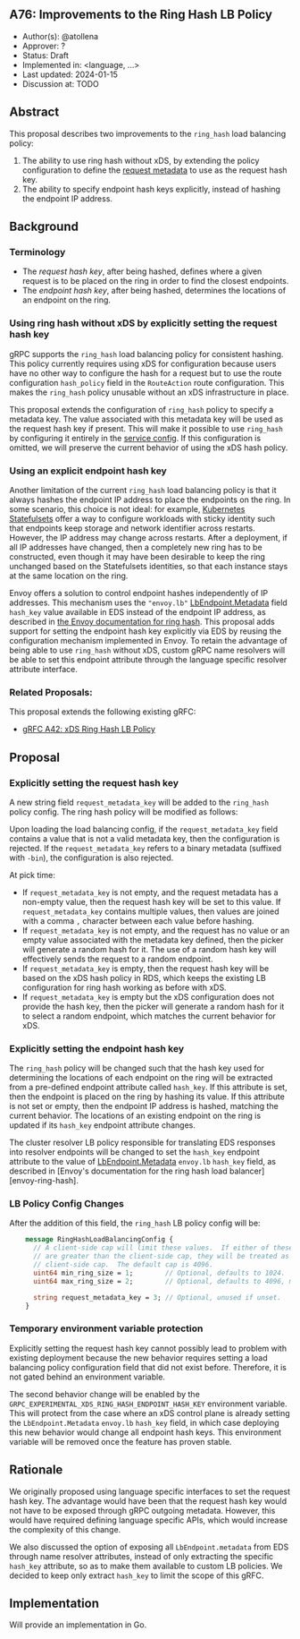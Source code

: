 A76: Improvements to the Ring Hash LB Policy
----
* Author(s): @atollena
* Approver: ?
* Status: Draft
* Implemented in: <language, ...>
* Last updated: 2024-01-15
* Discussion at: TODO

## Abstract

This proposal describes two improvements to the `ring_hash` load balancing policy:

1. The ability to use ring hash without xDS, by extending the policy
   configuration to define the [request metadata][metadata] to use as the
   request hash key.
2. The ability to specify endpoint hash keys explicitly, instead of hashing the
   endpoint IP address.

## Background

### Terminology

* The *request hash key*, after being hashed, defines where a given request is
  to be placed on the ring in order to find the closest endpoints.
* The *endpoint hash key*, after being hashed, determines the locations of an
  endpoint on the ring.

### Using ring hash without xDS by explicitly setting the request hash key

gRPC supports the `ring_hash` load balancing policy for consistent hashing. This
policy currently requires using xDS for configuration because users have no
other way to configure the hash for a request but to use the route configuration
`hash_policy` field in the `RouteAction` route configuration. This makes the
`ring_hash` policy unusable without an xDS infrastructure in place.

This proposal extends the configuration of `ring_hash` policy to specify a
metadata key. The value associated with this metadata key will be used as the
request hash key if present. This will make it possible to use `ring_hash` by
configuring it entirely in the [service config][service-config]. If this
configuration is omitted, we will preserve the current behavior of using the xDS
hash policy.

### Using an explicit endpoint hash key

Another limitation of the current `ring_hash` load balancing policy is that it
always hashes the endpoint IP address to place the endpoints on the ring. In
some scenario, this choice is not ideal: for example, [Kubernetes
Statefulsets](https://kubernetes.io/docs/concepts/workloads/controllers/statefulset/)
offer a way to configure workloads with sticky identity such that endpoints keep
storage and network identifier across restarts. However, the IP address may
change across restarts. After a deployment, if all IP addresses have changed,
then a completely new ring has to be constructed, even though it may have been
desirable to keep the ring unchanged based on the Statefulsets identities, so
that each instance stays at the same location on the ring.

Envoy offers a solution to control endpoint hashes independently of IP
addresses. This mechanism uses the `"envoy.lb"`
[LbEndpoint.Metadata][LbEndpoint.Metadata] field `hash_key` value available in
EDS instead of the endpoint IP address, as described in [the Envoy documentation
for ring hash][envoy-ringhash].  This proposal adds support for setting the
endpoint hash key explicitly via EDS by reusing the configuration mechanism
implemented in Envoy. To retain the advantage of being able to use `ring_hash`
without xDS, custom gRPC name resolvers will be able to set this endpoint
attribute through the language specific resolver attribute interface.

### Related Proposals:

This proposal extends the following existing gRFC:

* [gRFC A42: xDS Ring Hash LB Policy][A42]

## Proposal

### Explicitly setting the request hash key

A new string field `request_metadata_key` will be added to the `ring_hash`
policy config. The ring hash policy will be modified as follows:

Upon loading the load balancing config, if the `request_metadata_key` field
contains a value that is not a valid metadata key, then the configuration is
rejected. If the `request_metadata_key` refers to a binary metadata (suffixed
with `-bin`), the configuration is also rejected.

At pick time:
- If `request_metadata_key` is not empty, and the request metadata has a
non-empty value, then the request hash key will be set to this value. If
`request_metadata_key` contains multiple values, then values are joined with a
comma `,` character between each value before hashing.
- If `request_metadata_key` is not empty, and the request has no value or an
empty value associated with the metadata key defined, then the picker will
generate a random hash for it. The use of a random hash key will effectively
sends the request to a random endpoint.
- If `request_metadata_key` is empty, then the request hash key will be based on
the xDS hash policy in RDS, which keeps the existing LB configuration for ring
hash working as before with xDS.
- If `request_metadata_key` is empty but the xDS configuration does not provide
the hash key, then the picker will generate a random hash for it to select a
random endpoint, which matches the current behavior for xDS.


### Explicitly setting the endpoint hash key

The `ring_hash` policy will be changed such that the hash key used for
determining the locations of each endpoint on the ring will be extracted from a
pre-defined endpoint attribute called `hash_key`. If this attribute is set, then
the endpoint is placed on the ring by hashing its value. If this attribute is
not set or empty, then the endpoint IP address is hashed, matching the current
behavior. The locations of an existing endpoint on the ring is updated if its
`hash_key` endpoint attribute changes.

The cluster resolver LB policy responsible for translating EDS responses into
resolver endpoints will be changed to set the `hash_key` endpoint attribute to
the value of [LbEndpoint.Metadata][LbEndpoint.Metadata] `envoy.lb` `hash_key`
field, as described in [Envoy's documentation for the ring hash load
balancer][envoy-ring-hash].

### LB Policy Config Changes

After the addition of this field, the `ring_hash` LB policy config will be:

```proto
    message RingHashLoadBalancingConfig {
      // A client-side cap will limit these values.  If either of these values
      // are greater than the client-side cap, they will be treated as the
      // client-side cap.  The default cap is 4096.
      uint64 min_ring_size = 1;        // Optional, defaults to 1024.
      uint64 max_ring_size = 2;        // Optional, defaults to 4096, max is 8M.

      string request_metadata_key = 3; // Optional, unused if unset.
    }
```

### Temporary environment variable protection

Explicitly setting the request hash key cannot possibly lead to problem with
existing deployment because the new behavior requires setting a load balancing
policy configuration field that did not exist before. Therefore, it is not gated
behind an environment variable.

The second behavior change will be enabled by the
`GRPC_EXPERIMENTAL_XDS_RING_HASH_ENDPOINT_HASH_KEY` environment variable. This
will protect from the case where an xDS control plane is already setting the
`LbEndpoint.Metadata` `envoy.lb` `hash_key` field, in which case deploying this
new behavior would change all endpoint hash keys. This environment variable will
be removed once the feature has proven stable.

## Rationale

We originally proposed using language specific interfaces to set the request
hash key. The advantage would have been that the request hash key would not have
to be exposed through gRPC outgoing metadata. However, this would have required
defining language specific APIs, which would increase the complexity of this
change.
 
We also discussed the option of exposing all `LbEndpoint.metadata` from EDS
through name resolver attributes, instead of only extracting the specific
`hash_key` attribute, so as to make them available to custom LB policies. We
decided to keep only extract `hash_key` to limit the scope of this gRFC.

## Implementation

Will provide an implementation in Go.

[A42]: A42-xds-ring-hash-lb-policy.md
[envoy-ringhash]: https://www.envoyproxy.io/docs/envoy/latest/intro/arch_overview/upstream/load_balancing/load_balancers#ring-hash
[metadata]: https://grpc.io/docs/what-is-grpc/core-concepts/#metadata
[service-config]: https://github.com/grpc/grpc/blob/master/doc/service_config.md
[LbEndpoint.Metadata]: https://www.envoyproxy.io/docs/envoy/latest/api-v3/config/endpoint/v3/endpoint_components.proto#envoy-v3-api-field-config-endpoint-v3-lbendpoint-metadata
